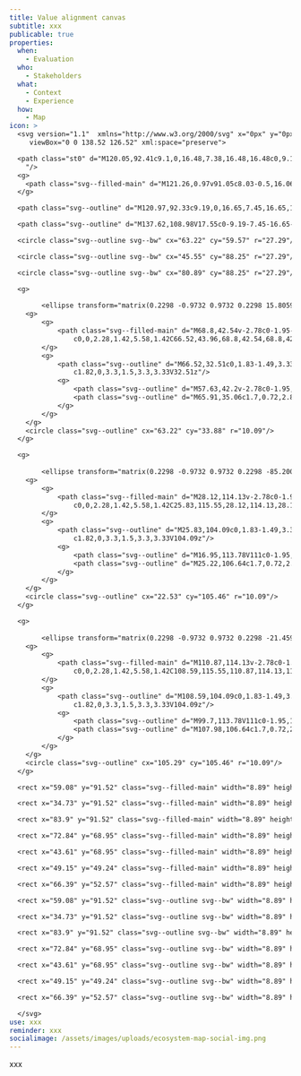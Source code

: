 ```yaml
---
title: Value alignment canvas
subtitle: xxx
publicable: true
properties:
  when:
    - Evaluation
  who:
    - Stakeholders
  what:
    - Context
    - Experience
  how:
    - Map
icon: >
  <svg version="1.1"  xmlns="http://www.w3.org/2000/svg" x="0px" y="0px"
  	 viewBox="0 0 138.52 126.52" xml:space="preserve">

  <path class="st0" d="M120.05,92.41c9.1,0,16.48,7.38,16.48,16.48c0,9.1-7.38,16.48-16.48,16.48v-0.04h-16.26H86.42H1.14v-107h126.31
  	"/>
  <g>
  	<path class="svg--filled-main" d="M121.26,0.97v91.05c8.03-0.5,16.06,5.41,16.06,14.38V17.15c0-8.97-7.19-16.25-16.06-16.25"/>
  </g>

  <path class="svg--outline" d="M120.97,92.33c9.19,0,16.65,7.45,16.65,16.65s-7.45,16.65-16.65,16.65v-0.04h-16.42H87.01H0.9V17.55h119.53"/>

  <path class="svg--outline" d="M137.62,108.98V17.55c0-9.19-7.45-16.65-16.65-16.65v0.08v91.36"/>

  <circle class="svg--outline svg--bw" cx="63.22" cy="59.57" r="27.29"/>

  <circle class="svg--outline svg--bw" cx="45.55" cy="88.25" r="27.29"/>

  <circle class="svg--outline svg--bw" cx="80.89" cy="88.25" r="27.29"/>

  <g>
  	
  		<ellipse transform="matrix(0.2298 -0.9732 0.9732 0.2298 15.8059 87.5531)" class="st0" cx="63.22" cy="33.79" rx="10.09" ry="10.09"/>
  	<g>
  		<g>
  			<path class="svg--filled-main" d="M68.8,42.54v-2.78c0-1.95-1.2-3.64-2.89-4.36h-5.38c-1.7,0.72-2.89,2.41-2.89,4.36v2.78
  				c0,0,2.28,1.42,5.58,1.42C66.52,43.96,68.8,42.54,68.8,42.54z"/>
  		</g>
  		<g>
  			<path class="svg--outline" d="M66.52,32.51c0,1.83-1.49,3.33-3.3,3.33c-1.82,0-3.3-1.5-3.3-3.33v-1.15c0-1.83,1.49-3.33,3.3-3.33
  				c1.82,0,3.3,1.5,3.3,3.33V32.51z"/>
  			<g>
  				<path class="svg--outline" d="M57.63,42.2v-2.78c0-1.95,1.2-3.64,2.89-4.36"/>
  				<path class="svg--outline" d="M65.91,35.06c1.7,0.72,2.89,2.41,2.89,4.36v2.78"/>
  			</g>
  		</g>
  	</g>
  	<circle class="svg--outline" cx="63.22" cy="33.88" r="10.09"/>
  </g>

  <g>
  	
  		<ellipse transform="matrix(0.2298 -0.9732 0.9732 0.2298 -85.2006 103.0939)" class="st0" cx="22.53" cy="105.37" rx="10.09" ry="10.09"/>
  	<g>
  		<g>
  			<path class="svg--filled-main" d="M28.12,114.13v-2.78c0-1.95-1.2-3.64-2.89-4.36h-5.38c-1.7,0.72-2.89,2.41-2.89,4.36v2.78
  				c0,0,2.28,1.42,5.58,1.42C25.83,115.55,28.12,114.13,28.12,114.13z"/>
  		</g>
  		<g>
  			<path class="svg--outline" d="M25.83,104.09c0,1.83-1.49,3.33-3.3,3.33c-1.82,0-3.3-1.5-3.3-3.33v-1.15c0-1.83,1.49-3.33,3.3-3.33
  				c1.82,0,3.3,1.5,3.3,3.33V104.09z"/>
  			<g>
  				<path class="svg--outline" d="M16.95,113.78V111c0-1.95,1.2-3.64,2.89-4.36"/>
  				<path class="svg--outline" d="M25.22,106.64c1.7,0.72,2.89,2.41,2.89,4.36v2.78"/>
  			</g>
  		</g>
  	</g>
  	<circle class="svg--outline" cx="22.53" cy="105.46" r="10.09"/>
  </g>

  <g>
  	
  		<ellipse transform="matrix(0.2298 -0.9732 0.9732 0.2298 -21.4591 183.6348)" class="st0" cx="105.29" cy="105.37" rx="10.09" ry="10.09"/>
  	<g>
  		<g>
  			<path class="svg--filled-main" d="M110.87,114.13v-2.78c0-1.95-1.2-3.64-2.89-4.36h-5.38c-1.7,0.72-2.89,2.41-2.89,4.36v2.78
  				c0,0,2.28,1.42,5.58,1.42C108.59,115.55,110.87,114.13,110.87,114.13z"/>
  		</g>
  		<g>
  			<path class="svg--outline" d="M108.59,104.09c0,1.83-1.49,3.33-3.3,3.33c-1.82,0-3.3-1.5-3.3-3.33v-1.15c0-1.83,1.49-3.33,3.3-3.33
  				c1.82,0,3.3,1.5,3.3,3.33V104.09z"/>
  			<g>
  				<path class="svg--outline" d="M99.7,113.78V111c0-1.95,1.2-3.64,2.89-4.36"/>
  				<path class="svg--outline" d="M107.98,106.64c1.7,0.72,2.89,2.41,2.89,4.36v2.78"/>
  			</g>
  		</g>
  	</g>
  	<circle class="svg--outline" cx="105.29" cy="105.46" r="10.09"/>
  </g>

  <rect x="59.08" y="91.52" class="svg--filled-main" width="8.89" height="3.33"/>

  <rect x="34.73" y="91.52" class="svg--filled-main" width="8.89" height="3.33"/>

  <rect x="83.9" y="91.52" class="svg--filled-main" width="8.89" height="3.33"/>

  <rect x="72.84" y="68.95" class="svg--filled-main" width="8.89" height="3.33"/>

  <rect x="43.61" y="68.95" class="svg--filled-main" width="8.89" height="3.33"/>

  <rect x="49.15" y="49.24" class="svg--filled-main" width="8.89" height="3.33"/>

  <rect x="66.39" y="52.57" class="svg--filled-main" width="8.89" height="3.33"/>

  <rect x="59.08" y="91.52" class="svg--outline svg--bw" width="8.89" height="3.33"/>

  <rect x="34.73" y="91.52" class="svg--outline svg--bw" width="8.89" height="3.33"/>

  <rect x="83.9" y="91.52" class="svg--outline svg--bw" width="8.89" height="3.33"/>

  <rect x="72.84" y="68.95" class="svg--outline svg--bw" width="8.89" height="3.33"/>

  <rect x="43.61" y="68.95" class="svg--outline svg--bw" width="8.89" height="3.33"/>

  <rect x="49.15" y="49.24" class="svg--outline svg--bw" width="8.89" height="3.33"/>

  <rect x="66.39" y="52.57" class="svg--outline svg--bw" width="8.89" height="3.33"/>

  </svg>
use: xxx
reminder: xxx
socialimage: /assets/images/uploads/ecosystem-map-social-img.png
---
```

xxx